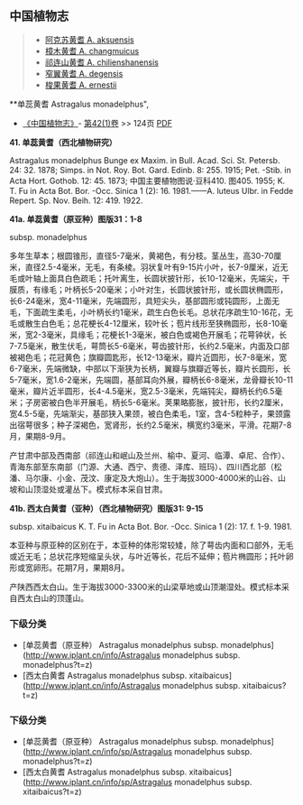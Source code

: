 

## 中国植物志

> * [阿克苏黄耆  A.  aksuensis](Astragalus-aksuensis-阿克苏黄耆.md)
> * [樟木黄耆  A.  changmuicus](Astragalus-changmuicus-樟木黄耆.md)
> * [祁连山黄耆  A.  chilienshanensis](Astragalus-chilienshanensis-祁连山黄耆.md)
> * [窄翼黄耆  A.  degensis](Astragalus-degensis-窄翼黄耆.md)
> * [梭果黄耆  A.  ernestii](Astragalus-ernestii-梭果黄耆.md)


**单蕊黄耆 Astragalus monadelphus",


* [《中国植物志》](http://www.iplant.cn/frps)- [第42(1)卷](http://www.iplant.cn/frps/vol/42(1)) >> 124页 [PDF](http://www.iplant.cn/frps/pdf/42(1)/124.pdf)


**41. 单蕊黄耆（西北植物研究）**

Astragalus monadelphus Bunge ex Maxim. in Bull. Acad. Sci. St. Petersb. 24: 32. 1878; Simps. in Not. Roy. Bot. Gard. Edinb. 8: 255. 1915; Pet. -Stib. in Acta Hort. Gothob. 12: 45. 1873; 中国主要植物图说·豆科410. 图405. 1955; K. T. Fu in Acta Bot. Bor. -Occ. Sinica 1 (2): 16. 1981.——A. luteus Ulbr. in Fedde Repert. Sp. Nov. Beih. 12: 419. 1922.

**41a. 单蕊黄耆（原亚种）图版31：1-8**

subsp. monadelphus

多年生草本；根圆锥形，直径5-7毫米，黄褐色，有分枝。茎丛生，高30-70厘米，直径2.5-4毫米，无毛，有条棱。羽状复叶有9-15片小叶，长7-9厘米，近无毛或叶轴上面具白色疏毛；托叶离生，长圆状披针形，长10-12毫米，先端尖，干膜质，有缘毛；叶柄长5-20毫米；小叶对生，长圆状披针形，或长圆状椭圆形，长6-24毫米，宽4-11毫米，先端圆形，具短尖头，基部圆形或钝圆形，上面无毛，下面疏生柔毛，小叶柄长约1毫米，疏生白色长毛。总状花序疏生10-16花，无毛或散生白色毛；总花梗长4-12厘米，较叶长；苞片线形至狭椭圆形，长8-10毫米，宽2-3毫米，具缘毛；花梗长1-3毫米，被白色或褐色开展毛；花萼钟状，长7-7.5毫米，散生伏毛，萼筒长5-6毫米，萼齿披针形，长约2.5毫米，内面及口部被褐色毛；花冠黄色；旗瓣圆匙形，长12-13毫米，瓣片近圆形，长7-8毫米，宽6-7毫米，先端微缺，中部以下渐狭为长柄，翼瓣与旗瓣近等长，瓣片长圆形，长5-7毫米，宽1.6-2毫米，先端圆，基部耳向外展，瓣柄长6-8毫米，龙骨瓣长10-11毫米，瓣片近半圆形，长4-4.5毫米，宽2.5-3毫米，先端钝尖，瓣柄长约6.5毫米；子房密被白色半开展毛，柄长5-6毫米。荚果略膨胀，披针形，长约2厘米，宽4.5-5毫，先端渐尖，基部狭入果颈，被白色柔毛，1室，含4-5粒种子，果颈露出宿萼很多；种子深褐色，宽肾形，长约2.5毫米，横宽约3毫米，平滑。花期7-8月，果期8-9月。

产甘肃中部及西南部（祁连山和岷山及兰州、榆中、夏河、临潭、卓尼、合作）、青海东部至东南部（门源、大通、西宁、贵德、泽库、班玛）、四川西北部（松潘、马尔康、小金、茂汶、康定及大炮山）。生于海拔3000-4000米的山谷、山坡和山顶湿处或灌丛下。模式标本采自甘肃。

**41b. 西太白黄耆（亚种）（西北植物研究）图版31: 9-15**

subsp. xitaibaicus K. T. Fu in Acta Bot. Bor. -Occ. Sinica 1 (2): 17. f. 1-9. 1981.

本亚种与原亚种的区别在于，本亚种的体形常较矮，除了萼齿内面和口部外，无毛或近无毛；总状花序短缩呈头状，与叶近等长，花后不延伸；苞片椭圆形；托叶卵形或宽卵形。花期7月，果期8月。

产陕西西太白山。生于海拔3000-3300米的山梁草地或山顶潮湿处。模式标本采自西太白山的顶蓬山。

### 下级分类
* [单蕊黄耆（原亚种）  Astragalus monadelphus subsp. monadelphus](http://www.iplant.cn/info/Astragalus monadelphus subsp. monadelphus?t=z)
* [西太白黄耆  Astragalus monadelphus subsp. xitaibaicus](http://www.iplant.cn/info/Astragalus monadelphus subsp. xitaibaicus?t=z)

### 下级分类
* [单蕊黄耆（原亚种）  Astragalus monadelphus subsp. monadelphus](http://www.iplant.cn/info/sp/Astragalus monadelphus subsp. monadelphus?t=z)
* [西太白黄耆  Astragalus monadelphus subsp. xitaibaicus](http://www.iplant.cn/info/sp/Astragalus monadelphus subsp. xitaibaicus?t=z)
